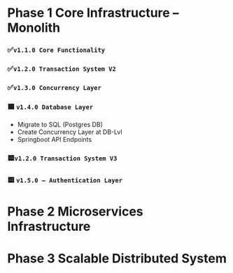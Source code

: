 # Phase 1 Core Infrastructure – Monolith
### ✅`v1.1.0 Core Functionality`
### ✅`v1.2.0 Transaction System V2`
### ✅`v1.3.0 Concurrency Layer`
### 🟦 `v1.4.0 Database Layer`
  - Migrate to SQL (Postgres DB)
  - Create Concurrency Layer at DB-Lvl
  - Springboot API Endpoints
### 🟨`v1.2.0 Transaction System V3`
### 🟨 `v1.5.0 – Authentication Layer`

# Phase 2 Microservices Infrastructure
# Phase 3 Scalable Distributed System 
